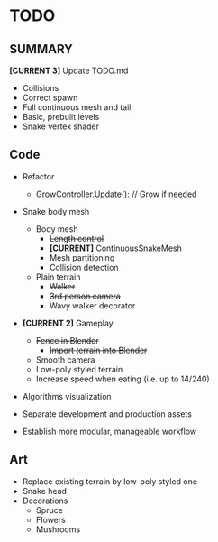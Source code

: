 # TODO

## SUMMARY
**[CURRENT 3]** Update TODO.md
- Collisions
- Correct spawn
- Full continuous mesh and tail
- Basic, prebuilt levels
- Snake vertex shader

## Code
- Refactor
    - GrowController.Update(): // Grow if needed

- Snake body mesh
    - Body mesh
        - ~~Length control~~
        - **[CURRENT]** ContinuousSnakeMesh
        - Mesh partitioning
        - Collision detection
    - Plain terrain
        - ~~Walker~~
        - ~~3rd person camera~~
        - Wavy walker decorator

- **[CURRENT 2]** Gameplay
    - ~~Fence in Blender~~
        - ~~Import terrain into Blender~~
    - Smooth camera
    - Low-poly styled terrain
    - Increase speed when eating (i.e. up to 14/240)

- Algorithms visualization
- Separate development and production assets
- Establish more modular, manageable workflow

## Art

- Replace existing terrain by low-poly styled one
- Snake head
- Decorations
    - Spruce
    - Flowers
    - Mushrooms
